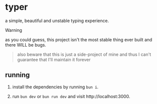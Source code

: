 # typer

a simple, beautiful and unstable typing experience.

> [!WARNING]
> as you could guess, this project isn't the most stable thing ever built and there WILL be bugs.

> also beware that this is just a side-project of mine and thus I can't guarantee that I'll maintain it forever

## running

1. install the dependencies by running `bun i`.

2. run `bun dev` or `bun run dev` and visit http://localhost:3000.
